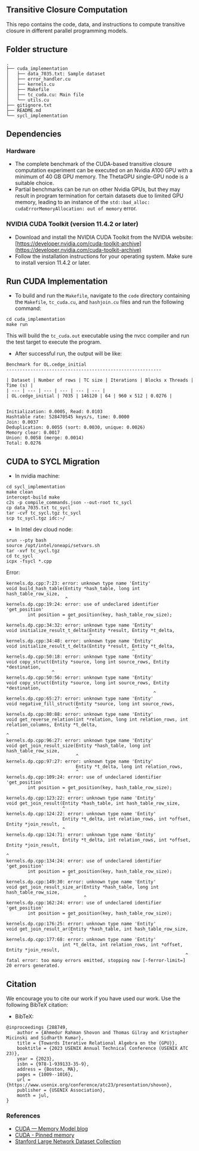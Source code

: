 ## Transitive Closure Computation
This repo contains the code, data, and instructions to compute transitive closure in different parallel programming models.


## Folder structure
```
.
├── cuda_implementation
│   ├── data_7035.txt: Sample dataset
│   ├── error_handler.cu
│   ├── kernels.cu
│   ├── Makefile
│   ├── tc_cuda.cu: Main file
│   └── utils.cu
├── gitignore.txt
├── README.md
└── sycl_implementation

```


## Dependencies
### Hardware
- The complete benchmark of the CUDA-based transitive closure computation experiment can be executed on an Nvidia A100 GPU with a minimum of 40 GB GPU memory. The ThetaGPU single-GPU node is a suitable choice.
- Partial benchmarks can be run on other Nvidia GPUs, but they may result in program termination for certain datasets due to limited GPU memory, leading to an instance of the `std::bad_alloc: cudaErrorMemoryAllocation: out of memory` error.

### NVIDIA CUDA Toolkit (version 11.4.2 or later)
- Download and install the NVIDIA CUDA Toolkit from the NVIDIA website: [https://developer.nvidia.com/cuda-toolkit-archive](https://developer.nvidia.com/cuda-toolkit-archive)
- Follow the installation instructions for your operating system. Make sure to install version 11.4.2 or later.

## Run CUDA Implementation
- To build and run the `Makefile`, navigate to the `code` directory containing the `Makefile`, `tc_cuda.cu`, and `hashjoin.cu` files and run the following command:
```
cd cuda_implementation
make run
```
This will build the `tc_cuda.out` executable using the nvcc compiler and run the test target to execute the program.
- After successful run, the output will be like:
```shell
Benchmark for OL.cedge_initial
----------------------------------------------------------

| Dataset | Number of rows | TC size | Iterations | Blocks x Threads | Time (s) |
| --- | --- | --- | --- | --- | --- |
| OL.cedge_initial | 7035 | 146120 | 64 | 960 x 512 | 0.0276 |


Initialization: 0.0005, Read: 0.0103
Hashtable rate: 528470545 keys/s, time: 0.0000
Join: 0.0037
Deduplication: 0.0055 (sort: 0.0030, unique: 0.0026)
Memory clear: 0.0017
Union: 0.0058 (merge: 0.0014)
Total: 0.0276
```

## CUDA to SYCL Migration
- In nvidia machine:
```shell
cd sycl_implementation
make clean
intercept-build make
c2s -p compile_commands.json --out-root tc_sycl
cp data_7035.txt tc_sycl
tar -cvf tc_sycl.tgz tc_sycl
scp tc_sycl.tgz idc:~/
```
- In Intel dev cloud node:
```shell
srun --pty bash
source /opt/intel/oneapi/setvars.sh
tar -xvf tc_sycl.tgz
cd tc_sycl
icpx -fsycl *.cpp
```
Error:
```shell
kernels.dp.cpp:7:23: error: unknown type name 'Entity'
void build_hash_table(Entity *hash_table, long int hash_table_row_size,
                      ^
kernels.dp.cpp:19:24: error: use of undeclared identifier 'get_position'
        int position = get_position(key, hash_table_row_size);
                       ^
kernels.dp.cpp:34:32: error: unknown type name 'Entity'
void initialize_result_t_delta(Entity *result, Entity *t_delta,
                               ^
kernels.dp.cpp:34:48: error: unknown type name 'Entity'
void initialize_result_t_delta(Entity *result, Entity *t_delta,
                                               ^
kernels.dp.cpp:50:18: error: unknown type name 'Entity'
void copy_struct(Entity *source, long int source_rows, Entity *destination,
                 ^
kernels.dp.cpp:50:56: error: unknown type name 'Entity'
void copy_struct(Entity *source, long int source_rows, Entity *destination,
                                                       ^
kernels.dp.cpp:65:27: error: unknown type name 'Entity'
void negative_fill_struct(Entity *source, long int source_rows,
                          ^
kernels.dp.cpp:80:88: error: unknown type name 'Entity'
void get_reverse_relation(int *relation, long int relation_rows, int relation_columns, Entity *t_delta,
                                                                                       ^
kernels.dp.cpp:96:27: error: unknown type name 'Entity'
void get_join_result_size(Entity *hash_table, long int hash_table_row_size,
                          ^
kernels.dp.cpp:97:27: error: unknown type name 'Entity'
                          Entity *t_delta, long int relation_rows,
                          ^
kernels.dp.cpp:109:24: error: use of undeclared identifier 'get_position'
        int position = get_position(key, hash_table_row_size);
                       ^
kernels.dp.cpp:123:22: error: unknown type name 'Entity'
void get_join_result(Entity *hash_table, int hash_table_row_size,
                     ^
kernels.dp.cpp:124:22: error: unknown type name 'Entity'
                     Entity *t_delta, int relation_rows, int *offset, Entity *join_result,
                     ^
kernels.dp.cpp:124:71: error: unknown type name 'Entity'
                     Entity *t_delta, int relation_rows, int *offset, Entity *join_result,
                                                                      ^
kernels.dp.cpp:134:24: error: use of undeclared identifier 'get_position'
        int position = get_position(key, hash_table_row_size);
                       ^
kernels.dp.cpp:149:30: error: unknown type name 'Entity'
void get_join_result_size_ar(Entity *hash_table, long int hash_table_row_size,
                             ^
kernels.dp.cpp:162:24: error: use of undeclared identifier 'get_position'
        int position = get_position(key, hash_table_row_size);
                       ^
kernels.dp.cpp:176:25: error: unknown type name 'Entity'
void get_join_result_ar(Entity *hash_table, int hash_table_row_size,
                        ^
kernels.dp.cpp:177:68: error: unknown type name 'Entity'
                     int *t_delta, int relation_rows, int *offset, Entity *join_result,
                                                                   ^
fatal error: too many errors emitted, stopping now [-ferror-limit=]
20 errors generated.
```
## Citation
We encourage you to cite our work if you have used our work. Use the following BibTeX citation:
- BibTeX:
```
@inproceedings {288749,
    author = {Ahmedur Rahman Shovon and Thomas Gilray and Kristopher Micinski and Sidharth Kumar},
    title = {Towards Iterative Relational Algebra on the {GPU}},
    booktitle = {2023 USENIX Annual Technical Conference (USENIX ATC 23)},
    year = {2023},
    isbn = {978-1-939133-35-9},
    address = {Boston, MA},
    pages = {1009--1016},
    url = {https://www.usenix.org/conference/atc23/presentation/shovon},
    publisher = {USENIX Association},
    month = jul,
}
```

### References
- [CUDA — Memory Model blog](https://medium.com/analytics-vidhya/cuda-memory-model-823f02cef0bf)
- [CUDA - Pinned memory](https://developer.nvidia.com/blog/how-optimize-data-transfers-cuda-cc/)
- [Stanford Large Network Dataset Collection](https://snap.stanford.edu/data/index.html)
